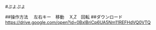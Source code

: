#ぷよぷよ

##操作方法
　左右キー　移動
　X,Z　回転
##ダウンロード
<https://drive.google.com/open?id=0BxlBriCp6UA5Nm11REFHdVQ0VTQ>